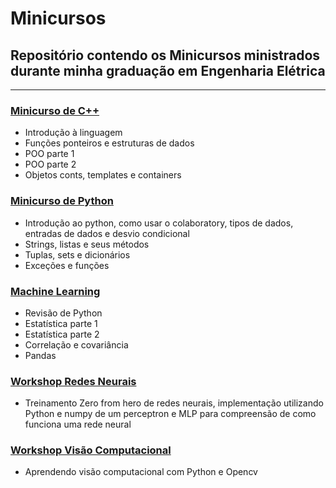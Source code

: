 # Minicursos

## Repositório contendo os Minicursos ministrados durante minha graduação em Engenharia Elétrica
---

### [Minicurso de C++](https://github.com/WeslleyCSantos/Minicursos/tree/master/C%2B%2B)
- Introdução à linguagem
- Funções ponteiros e estruturas de dados
- POO parte 1
- POO parte 2
- Objetos conts, templates e containers

### [Minicurso de Python](https://github.com/WeslleyCSantos/Minicursos/tree/master/Python)
- Introdução ao python, como usar o colaboratory, tipos de dados, entradas de dados e desvio condicional
- Strings, listas e seus métodos
- Tuplas, sets e dicionários
- Exceções e funções


### [Machine Learning](https://github.com/WeslleyCSantos/Minicursos/tree/master/Machine%20Learning)

- Revisão de Python
- Estatística parte 1
- Estatística parte 2
- Correlação e covariância
- Pandas


### [Workshop Redes Neurais](https://github.com/WeslleyCSantos/Minicursos/tree/master/Workshop%20Redes%20Neurais)

- Treinamento Zero from hero de redes neurais, implementação utilizando Python e numpy de um perceptron e MLP para compreensão de como funciona uma rede neural

### [Workshop Visão Computacional](https://github.com/WeslleyCSantos/Minicursos/tree/master/Workshop%20Vis%C3%A3o%20Computacional)

- Aprendendo visão computacional com Python e Opencv
